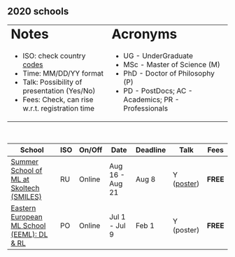 ## 2020 schools  

<link rel="stylesheet" type="text/css" media="all" href="custom.css" />

<table border="0">
 <tr>
    <td><b style="font-size:30px">Notes</b></td>
    <td><b style="font-size:30px">Acronyms</b></td>
 </tr>
 <tr>
    <td>
      
  * ISO: check country [codes](https://countrycode.org/)
  * Time: MM/DD/YY  format  
  * Talk: Possibility of presentation (Yes/No)  
  * Fees: Check, can rise w.r.t. registration time
  
   </td>
    <td>
          
  * UG - UnderGraduate
  * MSc - Master of Science (M)
  * PhD - Doctor of Philosophy (P)
  * PD - PostDocs; AC - Academics; PR - Professionals 
  
   </td>
 </tr>
</table>

&nbsp;  

School | ISO | On/Off | Date | Deadline | Talk | Fees 
---    | --- | ---    |  --- | ---      | ---  | --- 
[Summer School of ML at Skoltech (SMILES)](https://smiles.skoltech.ru/school)                | RU | Online | Aug 16 - Aug 21 | Aug 8 | Y ([poster](https://yadi.sk/i/qvf6czazZtOH8g)) | **FREE**
[Eastern European ML School (EEML): DL & RL](https://www.eeml.eu/previous-editions/eeml2020) | PO | Online |  Jul 1 - Jul 9  | Feb 1 | Y (poster) | **FREE**

